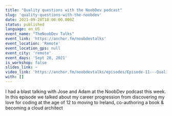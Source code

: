 ```yaml
---
title: "Quality questions with the NoobDev podcast"
slug: 'quality-questions-with-the-noobdev'
date: 2021-09-28T18:00:00.000Z
status: published
language: en_US
event_name: "TheNoobDev Talks"
event_link: 'https://anchor.fm/noobdevtalks'
event_location: 'Remote'
event_location_gps: null
event_city: 'remote'
event_days: 'Sept 28, 2021'
is_workshop: false
slides_link: ~
video_link: 'https://anchor.fm/noobdevtalks/episodes/Episode-11---Quality-Questions-with-Luciano-M-e1817pb/a-a6jrkh1'
with: []
---
```


I had a blast talking with Jose and Adam at the NoobDev podcast this week.
In this episode we talked about my career progression from discovering my love for coding at the age of 12 to moving to Ireland, co-authoring a book & becoming a cloud architect